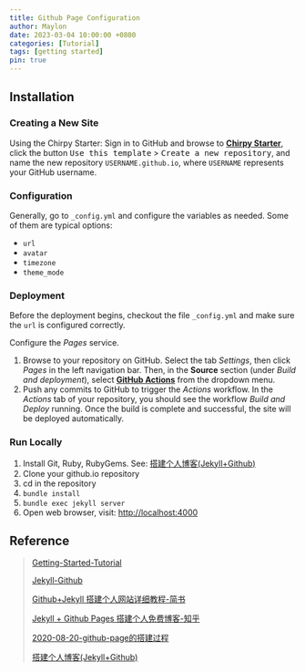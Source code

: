 ```yaml
---
title: Github Page Configuration
author: Maylon
date: 2023-03-04 10:00:00 +0800
categories: [Tutorial]
tags: [getting started]
pin: true
---
```



## Installation

### Creating a New Site

Using the Chirpy Starter: Sign in to GitHub and browse to [**Chirpy Starter**](https://github.com/cotes2020/chirpy-starter/), click the button <kbd>Use this template</kbd> > <kbd>Create a new repository</kbd>, and name the new repository `USERNAME.github.io`, where `USERNAME` represents your GitHub username.

### Configuration

Generally, go to `_config.yml` and configure the variables as needed. Some of them are typical options:

- `url`
- `avatar`
- `timezone`
- `theme_mode`

### Deployment

Before the deployment begins, checkout the file `_config.yml` and make sure the `url` is configured correctly. 

Configure the *Pages* service. 

1. Browse to your repository on GitHub. Select the tab *Settings*, then click *Pages* in the left navigation bar. Then, in the **Source** section (under *Build and deployment*), select [**GitHub Actions**](https://docs.github.com/en/pages/getting-started-with-github-pages/configuring-a-publishing-source-for-your-github-pages-site#publishing-with-a-custom-github-actions-workflow) from the dropdown menu.
2. Push any commits to GitHub to trigger the *Actions* workflow. In the *Actions* tab of your repository, you should see the workflow *Build and Deploy* running. Once the build is complete and successful, the site will be deployed automatically.

### Run Locally

1. Install Git, Ruby, RubyGems. See: [搭建个人博客(Jekyll+Github)](https://blog.csdn.net/m0_46578941/article/details/126489793)
2. Clone your github.io repository
3. cd in the repository
4. `bundle install`
5. `bundle exec jekyll server`
6. Open web browser, visit: [http://localhost:4000](http://localhost:4000)

## Reference

> [Getting-Started-Tutorial](https://chirpy.cotes.page/posts/getting-started/)
> 
> [Jekyll-Github](https://github.com/cotes2020/jekyll-theme-chirpy)
> 
> [Github+Jekyll 搭建个人网站详细教程-简书](https://www.jianshu.com/p/9f71e260925d)
> 
> [Jekyll + Github Pages 搭建个人免费博客-知乎](https://zhuanlan.zhihu.com/p/87225594)
> 
> [2020-08-20-github-page的搭建过程](https://blog.csdn.net/sinat_38816924/article/details/108236046)
> 
> [搭建个人博客(Jekyll+Github)](https://blog.csdn.net/m0_46578941/article/details/126489793)